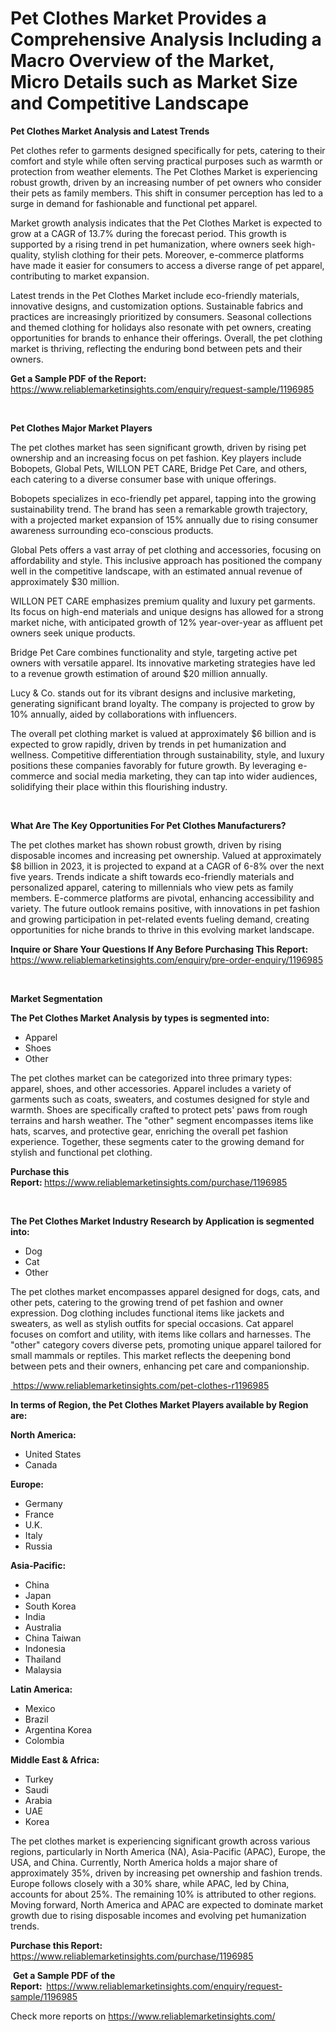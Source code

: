 <p><h1>Pet Clothes Market Provides a Comprehensive Analysis Including a Macro Overview of the Market, Micro Details such as Market Size and Competitive Landscape</h1></p><p><strong>Pet Clothes Market Analysis and Latest Trends</strong></p>
<p><p>Pet clothes refer to garments designed specifically for pets, catering to their comfort and style while often serving practical purposes such as warmth or protection from weather elements. The Pet Clothes Market is experiencing robust growth, driven by an increasing number of pet owners who consider their pets as family members. This shift in consumer perception has led to a surge in demand for fashionable and functional pet apparel.</p><p>Market growth analysis indicates that the Pet Clothes Market is expected to grow at a CAGR of 13.7% during the forecast period. This growth is supported by a rising trend in pet humanization, where owners seek high-quality, stylish clothing for their pets. Moreover, e-commerce platforms have made it easier for consumers to access a diverse range of pet apparel, contributing to market expansion.</p><p>Latest trends in the Pet Clothes Market include eco-friendly materials, innovative designs, and customization options. Sustainable fabrics and practices are increasingly prioritized by consumers. Seasonal collections and themed clothing for holidays also resonate with pet owners, creating opportunities for brands to enhance their offerings. Overall, the pet clothing market is thriving, reflecting the enduring bond between pets and their owners.</p></p>
<p><strong>Get a Sample PDF of the Report:&nbsp;</strong> <a href="https://www.reliablemarketinsights.com/enquiry/request-sample/1196985?utm_campaign=2802&utm_medium=2&utm_source=Github&utm_content=ia&utm_term=04042025&utm_id=pet-clothes">https://www.reliablemarketinsights.com/enquiry/request-sample/1196985</a></p>
<p>&nbsp;</p>
<p><strong>Pet Clothes Major Market Players</strong></p>
<p><p>The pet clothes market has seen significant growth, driven by rising pet ownership and an increasing focus on pet fashion. Key players include Bobopets, Global Pets, WILLON PET CARE, Bridge Pet Care, and others, each catering to a diverse consumer base with unique offerings.</p><p>Bobopets specializes in eco-friendly pet apparel, tapping into the growing sustainability trend. The brand has seen a remarkable growth trajectory, with a projected market expansion of 15% annually due to rising consumer awareness surrounding eco-conscious products.</p><p>Global Pets offers a vast array of pet clothing and accessories, focusing on affordability and style. This inclusive approach has positioned the company well in the competitive landscape, with an estimated annual revenue of approximately $30 million.</p><p>WILLON PET CARE emphasizes premium quality and luxury pet garments. Its focus on high-end materials and unique designs has allowed for a strong market niche, with anticipated growth of 12% year-over-year as affluent pet owners seek unique products.</p><p>Bridge Pet Care combines functionality and style, targeting active pet owners with versatile apparel. Its innovative marketing strategies have led to a revenue growth estimation of around $20 million annually.</p><p>Lucy & Co. stands out for its vibrant designs and inclusive marketing, generating significant brand loyalty. The company is projected to grow by 10% annually, aided by collaborations with influencers.</p><p>The overall pet clothing market is valued at approximately $6 billion and is expected to grow rapidly, driven by trends in pet humanization and wellness. Competitive differentiation through sustainability, style, and luxury positions these companies favorably for future growth. By leveraging e-commerce and social media marketing, they can tap into wider audiences, solidifying their place within this flourishing industry.</p></p>
<p>&nbsp;</p>
<p><strong>What Are The Key Opportunities For Pet Clothes Manufacturers?</strong></p>
<p><p>The pet clothes market has shown robust growth, driven by rising disposable incomes and increasing pet ownership. Valued at approximately $8 billion in 2023, it is projected to expand at a CAGR of 6-8% over the next five years. Trends indicate a shift towards eco-friendly materials and personalized apparel, catering to millennials who view pets as family members. E-commerce platforms are pivotal, enhancing accessibility and variety. The future outlook remains positive, with innovations in pet fashion and growing participation in pet-related events fueling demand, creating opportunities for niche brands to thrive in this evolving market landscape.</p></p>
<p><strong>Inquire or Share Your Questions If Any Before Purchasing This Report:</strong> <a href="https://www.reliablemarketinsights.com/enquiry/pre-order-enquiry/1196985?utm_campaign=2802&utm_medium=2&utm_source=Github&utm_content=ia&utm_term=04042025&utm_id=pet-clothes">https://www.reliablemarketinsights.com/enquiry/pre-order-enquiry/1196985</a></p>
<p>&nbsp;</p>
<p><strong>Market Segmentation</strong></p>
<p><strong>The Pet Clothes Market Analysis by types is segmented into:</strong></p>
<p><ul><li>Apparel</li><li>Shoes</li><li>Other</li></ul></p>
<p><p>The pet clothes market can be categorized into three primary types: apparel, shoes, and other accessories. Apparel includes a variety of garments such as coats, sweaters, and costumes designed for style and warmth. Shoes are specifically crafted to protect pets' paws from rough terrains and harsh weather. The "other" segment encompasses items like hats, scarves, and protective gear, enriching the overall pet fashion experience. Together, these segments cater to the growing demand for stylish and functional pet clothing.</p></p>
<p><strong>Purchase this Report:&nbsp;</strong><a href="https://www.reliablemarketinsights.com/purchase/1196985?utm_campaign=2802&utm_medium=2&utm_source=Github&utm_content=ia&utm_term=04042025&utm_id=pet-clothes">https://www.reliablemarketinsights.com/purchase/1196985</a></p>
<p>&nbsp;</p>
<p><strong>The Pet Clothes Market Industry Research by Application is segmented into:</strong></p>
<p><ul><li>Dog</li><li>Cat</li><li>Other</li></ul></p>
<p><p>The pet clothes market encompasses apparel designed for dogs, cats, and other pets, catering to the growing trend of pet fashion and owner expression. Dog clothing includes functional items like jackets and sweaters, as well as stylish outfits for special occasions. Cat apparel focuses on comfort and utility, with items like collars and harnesses. The "other" category covers diverse pets, promoting unique apparel tailored for small mammals or reptiles. This market reflects the deepening bond between pets and their owners, enhancing pet care and companionship.</p></p>
<p><a href="https://www.reliablemarketinsights.com/pet-clothes-r1196985?utm_campaign=2802&utm_medium=2&utm_source=Github&utm_content=ia&utm_term=04042025&utm_id=pet-clothes">&nbsp;https://www.reliablemarketinsights.com/pet-clothes-r1196985</a></p>
<p><strong>In terms of Region, the Pet Clothes Market Players available by Region are:</strong></p>
<p>
    <p> <strong> North America: </strong>
        <ul>
            <li>United States</li>
            <li>Canada</li>
        </ul>
        </p> 
    <p> <strong> Europe: </strong>
        <ul>
            <li>Germany</li>
            <li>France</li>
            <li>U.K.</li>
            <li>Italy</li>
            <li>Russia</li>
        </ul>
        </p> 
    <p> <strong> Asia-Pacific: </strong>
        <ul>
            <li>China</li>
            <li>Japan</li>
            <li>South Korea</li>
            <li>India</li>
            <li>Australia</li>
            <li>China Taiwan</li>
            <li>Indonesia</li>
            <li>Thailand</li>
            <li>Malaysia</li>
        </ul>
        </p> 
    <p> <strong> Latin America: </strong>
        <ul>
            <li>Mexico</li>
            <li>Brazil</li>
            <li>Argentina Korea</li>
            <li>Colombia</li>
        </ul>
        </p> 
    <p> <strong> Middle East & Africa: </strong>
        <ul>
            <li>Turkey</li>
            <li>Saudi</li>
            <li>Arabia</li>
            <li>UAE</li>
            <li>Korea</li>
        </ul>
    </p>
    </p>
<p><p>The pet clothes market is experiencing significant growth across various regions, particularly in North America (NA), Asia-Pacific (APAC), Europe, the USA, and China. Currently, North America holds a major share of approximately 35%, driven by increasing pet ownership and fashion trends. Europe follows closely with a 30% share, while APAC, led by China, accounts for about 25%. The remaining 10% is attributed to other regions. Moving forward, North America and APAC are expected to dominate market growth due to rising disposable incomes and evolving pet humanization trends.</p></p>
<p><strong>Purchase this Report: </strong><a href="https://www.reliablemarketinsights.com/purchase/1196985?utm_campaign=2802&utm_medium=2&utm_source=Github&utm_content=ia&utm_term=04042025&utm_id=pet-clothes">https://www.reliablemarketinsights.com/purchase/1196985</a></p>
<p>&nbsp;<strong>Get a Sample PDF of the Report:&nbsp;&nbsp;</strong><a href="https://www.reliablemarketinsights.com/enquiry/request-sample/1196985?utm_campaign=2802&utm_medium=2&utm_source=Github&utm_content=ia&utm_term=04042025&utm_id=pet-clothes">https://www.reliablemarketinsights.com/enquiry/request-sample/1196985</a></p>
<p><strong></strong></p>
<p>Check more reports on <a href="https://www.reliablemarketinsights.com/?utm_campaign=2802&utm_medium=2&utm_source=Github&utm_content=ia&utm_term=04042025&utm_id=pet-clothes">https://www.reliablemarketinsights.com/</a></p>